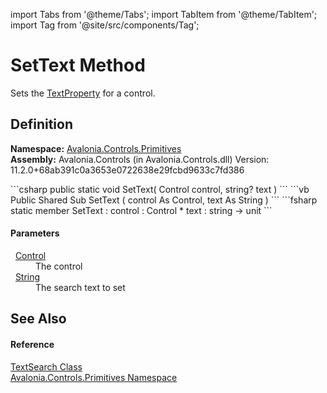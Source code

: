 import Tabs from '@theme/Tabs'; 
import TabItem from '@theme/TabItem'; 
import Tag from '@site/src/components/Tag'; 

# SetText Method


Sets the <a href="F_Avalonia_Controls_Primitives_TextSearch_TextProperty">TextProperty</a> for a control.



## Definition
**Namespace:** <a href="N_Avalonia_Controls_Primitives">Avalonia.Controls.Primitives</a>  
**Assembly:** Avalonia.Controls (in Avalonia.Controls.dll) Version: 11.2.0+68ab391c0a3653e0722638e29fcbd9633c7fd386

<Tabs groupId="api-code-preview">
<TabItem value="csharp" label="C#">
```csharp
public static void SetText(
	Control control,
	string? text
)
```
</TabItem>
<TabItem value="vb" label="VB">
```vb
Public Shared Sub SetText ( 
	control As Control,
	text As String
)
```
</TabItem>
<TabItem value="fsharp" label="F#">
```fsharp
static member SetText : 
        control : Control * 
        text : string -> unit 
```
</TabItem>
</Tabs>



#### Parameters
<dl><dt>  <a href="T_Avalonia_Controls_Control">Control</a></dt><dd>The control</dd><dt>  <a href="https://learn.microsoft.com/dotnet/api/system.string" target="_blank" rel="noopener noreferrer">String</a></dt><dd>The search text to set</dd></dl>

## See Also


#### Reference
<a href="T_Avalonia_Controls_Primitives_TextSearch">TextSearch Class</a>  
<a href="N_Avalonia_Controls_Primitives">Avalonia.Controls.Primitives Namespace</a>  
